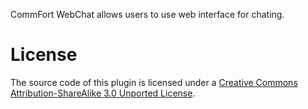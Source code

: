 CommFort WebChat allows users to use web interface for chating.

# License

The source code of this plugin is licensed under a [Creative Commons Attribution-ShareAlike 3.0 Unported License](http://creativecommons.org/licenses/by-sa/3.0/).